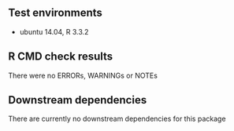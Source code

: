 ## Test environments

- ubuntu 14.04, R 3.3.2

## R CMD check results
There were no ERRORs, WARNINGs or NOTEs

## Downstream dependencies
There are currently no downstream dependencies for this package